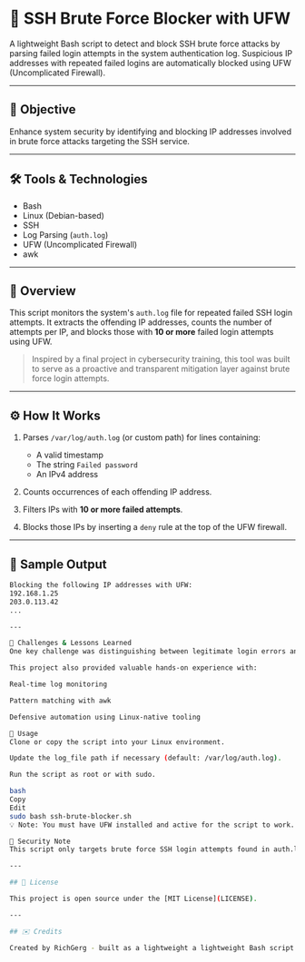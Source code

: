 # 🔐 SSH Brute Force Blocker with UFW

A lightweight Bash script to detect and block SSH brute force attacks by parsing failed login attempts in the system authentication log. Suspicious IP addresses with repeated failed logins are automatically blocked using UFW (Uncomplicated Firewall).

---

## 📌 Objective

Enhance system security by identifying and blocking IP addresses involved in brute force attacks targeting the SSH service.

---

## 🛠️ Tools & Technologies

- Bash
- Linux (Debian-based)
- SSH
- Log Parsing (`auth.log`)
- UFW (Uncomplicated Firewall)
- awk

---

## 📖 Overview

This script monitors the system's `auth.log` file for repeated failed SSH login attempts. It extracts the offending IP addresses, counts the number of attempts per IP, and blocks those with **10 or more** failed login attempts using UFW.

> Inspired by a final project in cybersecurity training, this tool was built to serve as a proactive and transparent mitigation layer against brute force login attempts.

---

## ⚙️ How It Works

1. Parses `/var/log/auth.log` (or custom path) for lines containing:
   - A valid timestamp
   - The string `Failed password`
   - An IPv4 address

2. Counts occurrences of each offending IP address.

3. Filters IPs with **10 or more failed attempts**.

4. Blocks those IPs by inserting a `deny` rule at the top of the UFW firewall.

---

## 🧪 Sample Output

```bash
Blocking the following IP addresses with UFW:
192.168.1.25
203.0.113.42
...

---

🧠 Challenges & Lessons Learned
One key challenge was distinguishing between legitimate login errors and malicious brute force activity. By requiring 10 or more attempts from the same IP within the log file, the script avoids false positives while catching automated attack behavior.

This project also provided valuable hands-on experience with:

Real-time log monitoring

Pattern matching with awk

Defensive automation using Linux-native tooling

📂 Usage
Clone or copy the script into your Linux environment.

Update the log_file path if necessary (default: /var/log/auth.log).

Run the script as root or with sudo.

bash
Copy
Edit
sudo bash ssh-brute-blocker.sh
💡 Note: You must have UFW installed and active for the script to work.

🔑 Security Note
This script only targets brute force SSH login attempts found in auth.log. To defend against broader attack types (e.g., web app exploits, FTP brute force), consider extending this concept or implementing a modular system like Fail2Ban.

---

## 📄 License

This project is open source under the [MIT License](LICENSE).

---

## ✉️ Credits

Created by RichGerg - built as a lightweight a lightweight Bash script to detect and block SSH brute force attacks by parsing failed login attempts.
